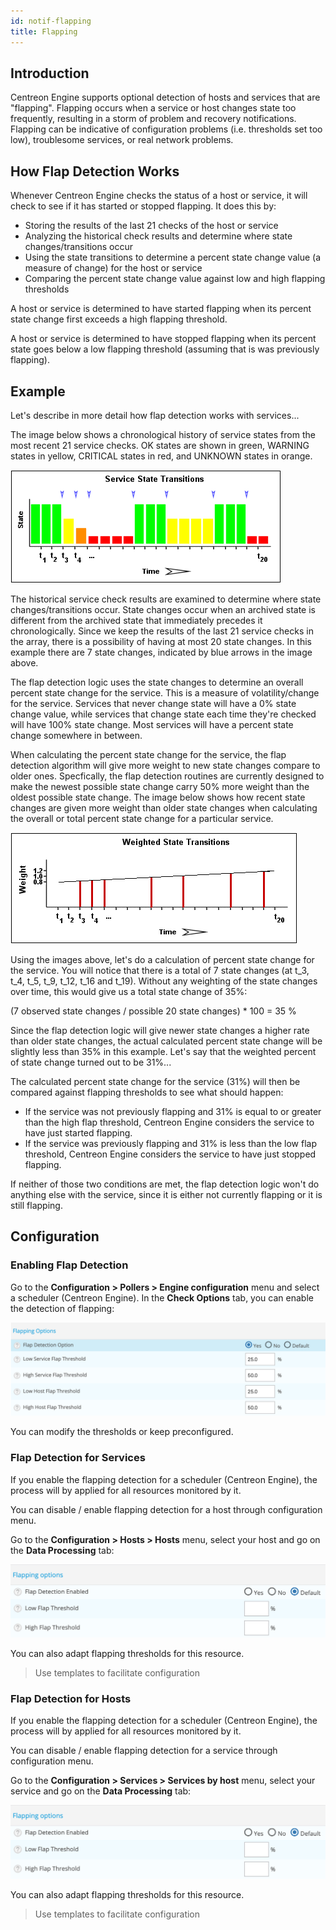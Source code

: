 ```yaml
---
id: notif-flapping
title: Flapping
---
```


## Introduction

Centreon Engine supports optional detection of hosts and services that are "flapping". Flapping occurs when a service
or host changes state too frequently, resulting in a storm of problem and recovery notifications. Flapping can be
indicative of configuration problems (i.e. thresholds set too low), troublesome services, or real network problems.

## How Flap Detection Works

Whenever Centreon Engine checks the status of a host or service, it will check to see if it has started or stopped
flapping. It does this by:

* Storing the results of the last 21 checks of the host or service
* Analyzing the historical check results and determine where state changes/transitions occur
* Using the state transitions to determine a percent state change value (a measure of change) for the host or service
* Comparing the percent state change value against low and high flapping thresholds

A host or service is determined to have started flapping when its percent state change first exceeds a high flapping
threshold.

A host or service is determined to have stopped flapping when its percent state goes below a low flapping threshold
(assuming that is was previously flapping).

## Example

Let's describe in more detail how flap detection works with services...

The image below shows a chronological history of service states from the most recent 21 service checks. OK states are
shown in green, WARNING states in yellow, CRITICAL states in red, and UNKNOWN states in orange.

![image](../assets/alerts/statetransitions.png)

The historical service check results are examined to determine where state changes/transitions occur. State changes
occur when an archived state is different from the archived state that immediately precedes it chronologically. Since
we keep the results of the last 21 service checks in the array, there is a possibility of having at most 20 state
changes. In this example there are 7 state changes, indicated by blue arrows in the image above.

The flap detection logic uses the state changes to determine an overall percent state change for the service. This is a
measure of volatility/change for the service. Services that never change state will have a 0% state change value, while
services that change state each time they're checked will have 100% state change. Most services will have a percent
state change somewhere in between.

When calculating the percent state change for the service, the flap detection algorithm will give more weight to new
state changes compare to older ones. Specfically, the flap detection routines are currently designed to make the newest
possible state change carry 50% more weight than the oldest possible state change. The image below shows how recent
state changes are given more weight than older state changes when calculating the overall or total percent state change
for a particular service.

![image](../assets/alerts/statetransitions2.png)

Using the images above, let's do a calculation of percent state change for the service. You will notice that there is a
total of 7 state changes (at t_3, t_4, t_5, t_9, t_12, t_16 and t_19). Without any weighting of the state changes over
time, this would give us a total state change of 35%:

(7 observed state changes / possible 20 state changes) * 100 = 35 %

Since the flap detection logic will give newer state changes a higher rate than older state changes, the actual
calculated percent state change will be slightly less than 35% in this example. Let's say that the weighted percent of
state change turned out to be 31%...

The calculated percent state change for the service (31%) will then be compared against flapping thresholds to see what
should happen:

* If the service was not previously flapping and 31% is equal to or greater than the high flap threshold, Centreon
Engine considers the service to have just started flapping.
* If the service was previously flapping and 31% is less than the low flap threshold, Centreon Engine considers the
service to have just stopped flapping.

If neither of those two conditions are met, the flap detection logic won't do anything else with the service, since it
is either not currently flapping or it is still flapping.

## Configuration

### Enabling Flap Detection

Go to the **Configuration > Pollers > Engine configuration** menu and select a scheduler (Centreon Engine).
In the **Check Options** tab, you can enable the detection of flapping:

![image](../assets/alerts/flap_engine_conf.png)

You can modify the thresholds or keep preconfigured.

### Flap Detection for Services

If you enable the flapping detection for a scheduler (Centreon Engine), the process will by applied for all resources
monitored by it.

You can disable / enable flapping detection for a host through configuration menu.

Go to the **Configuration > Hosts > Hosts** menu, select your host and go on the **Data Processing** tab:

![image](../assets/alerts/flap_host_conf.png)

You can also adapt flapping thresholds for this resource.

> Use templates to facilitate configuration

### Flap Detection for Hosts

If you enable the flapping detection for a scheduler (Centreon Engine), the process will by applied for all resources
monitored by it.

You can disable / enable flapping detection for a service through configuration menu.

Go to the **Configuration > Services > Services by host** menu, select your service and go on the **Data Processing** tab:

![image](../assets/alerts/flap_host_conf.png)

You can also adapt flapping thresholds for this resource.

> Use templates to facilitate configuration
